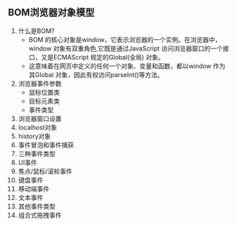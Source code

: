 ## BOM浏览器对象模型

1. 什么是BOM?
   * BOM 的核心对象是window，它表示浏览器的一个实例。在浏览器中，window 对象有双重角色,它既是通过JavaScript 访问浏览器窗口的一个接口，又是ECMAScript 规定的Global(全局) 对象。
   * 这意味着在网页中定义的任何一个对象、变量和函数，都以window 作为其Global 对象，因此有权访问parseInt()等方法。
2. 浏览器事件参数
   * 鼠标位置类
   * 目标元素类
   * 事件类型
3. 浏览器窗口设置
4. localhost对象
5. history对象
6. 事件冒泡和事件捕获
7. 三种事件类型
8. UI事件
9. 焦点/鼠标/滚轮事件
10. 键盘事件
11. 移动端事件
12. 文本事件
13. 其他事件类型
14. 组合式拖拽事件

